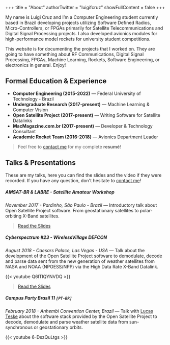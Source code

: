 +++
title = "About"
authorTwitter = "luigifcruz"
showFullContent = false
+++

My name is Luigi Cruz and I’m a Computer Engineering student currently based in Brazil developing projects utilizing Software Defined Radios, Micro-Controllers, or FPGAs primarily for Satellite Telecommunications and Digital Signal Processing projects. I also developed avionics modules for high-performance model rockets for university student competitions.

This website is for documenting the projects that I worked on. They are going to have something about RF Communications, Digital Signal Processing, FPGAs, Machine Learning, Rockets, Software Engineering, or electronics in general. Enjoy!

## Formal Education & Experience
- **Computer Engineering (2015-2022)** &mdash; Federal University of Technology - Brazil
- **Undergraduate Research (2017-present)** &mdash; Machine Learning & Computer Vision
- **Open Satellite Project (2017-present)** &mdash; Writing Software for Satellite Datalinks
- **MacMagazine.com.br (2017-present)** &mdash; Developer & Technology Consultant
- **Academic Rocket Team (2016-2018)** &mdash; Avionics Department Leader

> Feel free to [contact me](/contact) for my complete **resumé**!

## Talks & Presentations
These are my talks, here you can find the slides and the video if they were recorded. If you have any question, don't hesitate to [contact me](/contact)!

##### AMSAT-BR & LABRE - Satellite Amateur Workshop
<cite>November 2017 - Pardinho, São Paulo - Brazil</cite> &mdash; Introductory talk about Open Satellite Project software. From geostationary satellites to polar-orbiting X-Band satellites.

> [Read the Slides](/media/open_satellite_project_2nd_labre.pdf)

##### Cyberspectrum #23 - WirelessVillage DEFCON 
<cite>August 2018 - Caesars Palace, Las Vegas - USA</cite> &mdash; Talk about the development of the Open Satellite Project software to demodulate, decode and parse data sent from the new generation of weather satellites from NASA and NOAA (NPOESS/NPP) via the High Data Rate X-Band Datalink.

{{< youtube Q6ITlQYNVDQ >}}

> [Read the Slides](/media/XBand_Satellites_Datalink.pdf)

##### Campus Party Brasil 11 `[PT-BR]`
<cite>February 2018 - Anhembi Convention Center, Brazil</cite> &mdash; Talk with [Lucas Teske](https://twitter.com/lucasteske) about the software stack provided by the Open Satellite Project to decode, demodulate and parse weather satellite data from sun-synchronous or geostationary orbits.

{{< youtube 6-DszQuLtgs >}}